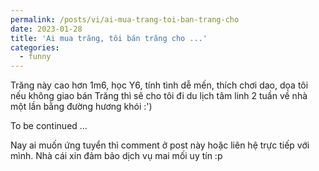 ```yaml
---
permalink: /posts/vi/ai-mua-trang-toi-ban-trang-cho
date: 2023-01-28
title: 'Ai mua trăng, tôi bán trăng cho ...'
categories:
  - funny
---
```


Trăng này cao hơn 1m6, học Y6, tính tình dễ mến, thích chơi dao, dọa tôi nếu không giao bán Trăng thì sẽ cho tôi đi du lịch tâm linh 2 tuần về nhà một lần bằng đường hương khói :')

To be continued ...

Nay ai muốn ứng tuyển thì comment ở post này hoặc liên hệ trực tiếp với mình. Nhà cái xin đảm bảo dịch vụ mai mối uy tín :p